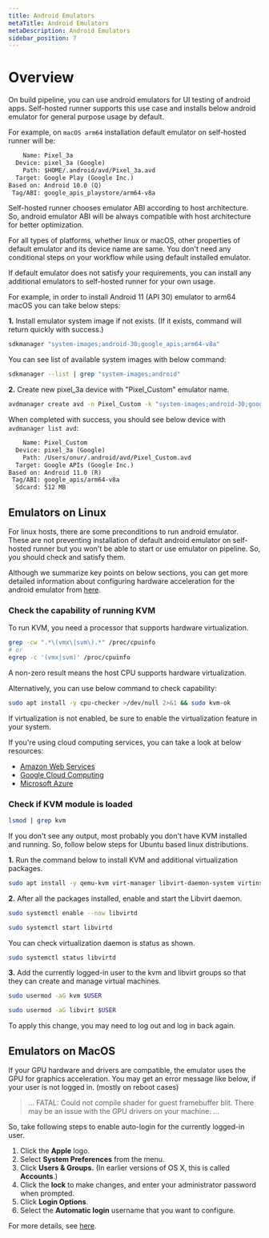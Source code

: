 ```yaml
---
title: Android Emulators
metaTitle: Android Emulators
metaDescription: Android Emulators
sidebar_position: 7
---
```


# Overview

On build pipeline, you can use android emulators for UI testing of android apps. Self-hosted runner supports this use case and installs below android emulator for general purpose usage by default.

For example, on `macOS arm64` installation default emulator on self-hosted runner will be:

```txt
    Name: Pixel_3a
  Device: pixel_3a (Google)
    Path: $HOME/.android/avd/Pixel_3a.avd
  Target: Google Play (Google Inc.)
Based on: Android 10.0 (Q)
 Tag/ABI: google_apis_playstore/arm64-v8a
```

Self-hosted runner chooses emulator ABI according to host architecture. So, android emulator ABI will be always compatible with host architecture for better optimization.

For all types of platforms, whether linux or macOS, other properties of default emulator and its device name are same. You don't need any conditional steps on your workflow while using default installed emulator.

If default emulator does not satisfy your requirements, you can install any additional emulators to self-hosted runner for your own usage.

For example, in order to install Android 11 (API 30) emulator to arm64 macOS you can take below steps:

**1.** Install emulator system image if not exists. (If it exists, command will return quickly with success.)

```bash
sdkmanager "system-images;android-30;google_apis;arm64-v8a"
```

You can see list of available system images with below command:

```bash
sdkmanager --list | grep "system-images;android"
```

**2.** Create new pixel_3a device with "Pixel_Custom" emulator name.

```bash
avdmanager create avd -n Pixel_Custom -k "system-images;android-30;google_apis;arm64-v8a" -c 512M -d pixel_3a
```

When completed with success, you should see below device with `avdmanager list avd`:

```txt
    Name: Pixel_Custom
  Device: pixel_3a (Google)
    Path: /Users/onur/.android/avd/Pixel_Custom.avd
  Target: Google APIs (Google Inc.)
Based on: Android 11.0 (R)
 Tag/ABI: google_apis/arm64-v8a
  Sdcard: 512 MB
```

## Emulators on Linux

For linux hosts, there are some preconditions to run android emulator. These are not preventing installation of default android emulator on self-hosted runner but you won't be able to start or use emulator on pipeline. So, you should check and satisfy them.

Although we summarize key points on below sections, you can get more detailed information about configuring hardware acceleration for the android emulator from [here](https://developer.android.com/studio/run/emulator-acceleration#dependencies-gpu).

### Check the capability of running KVM

To run KVM, you need a processor that supports hardware virtualization.

```bash
grep -cw ".*\(vmx\|svm\).*" /proc/cpuinfo
# or
egrep -c '(vmx|svm)' /proc/cpuinfo
```

A non-zero result means the host CPU supports hardware virtualization.

Alternatively, you can use below command to check capability:

```bash
sudo apt install -y cpu-checker >/dev/null 2>&1 && sudo kvm-ok
```

If virtualization is not enabled, be sure to enable the virtualization feature in your system.

If you're using cloud computing services, you can take a look at below resources:

- [Amazon Web Services](https://aws.amazon.com/blogs/compute/running-hyper-v-on-amazon-ec2-bare-metal-instances/)
- [Google Cloud Computing](https://cloud.google.com/compute/docs/instances/enable-nested-virtualization-vm-instances)
- [Microsoft Azure](https://azure.microsoft.com/en-us/blog/nested-virtualization-in-azure)

### Check if KVM module is loaded

```bash
lsmod | grep kvm
```

If you don't see any output, most probably you don't have KVM installed and running. So, follow below steps for Ubuntu based linux distributions.

**1.** Run the command below to install KVM and additional virtualization packages.

```bash
sudo apt install -y qemu-kvm virt-manager libvirt-daemon-system virtinst libvirt-clients bridge-utils
```

**2.** After all the packages installed, enable and start the Libvirt daemon.

```bash
sudo systemctl enable --now libvirtd
```

```bash
sudo systemctl start libvirtd
```

You can check virtualization daemon is status as shown.

```bash
sudo systemctl status libvirtd
```

**3.** Add the currently logged-in user to the kvm and libvirt groups so that they can create and manage virtual machines.

```bash
sudo usermod -aG kvm $USER
```

```bash
sudo usermod -aG libvirt $USER
```

To apply this change, you may need to log out and log in back again.

## Emulators on MacOS

If your GPU hardware and drivers are compatible, the emulator uses the GPU for graphics acceleration. You may get an error message like below, if your user is not logged in. (mostly on reboot cases)

> ... FATAL: Could not compile shader for guest framebuffer blit. There may be an issue with the GPU drivers on your machine. ...

So, take following steps to enable auto-login for the currently logged-in user.

1. Click the **Apple** logo.
2. Select **System Preferences** from the menu.
3. Click **Users & Groups.** (In earlier versions of OS X, this is called **Accounts**.)
4. Click the **lock** to make changes, and enter your administrator password when prompted.
5. Click **Login Options**.
6. Select the **Automatic login** username that you want to configure.

For more details, see [here](https://support.apple.com/en-us/HT201476).
